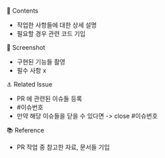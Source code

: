 🥥 Contents

- 작업한 사항들에 대한 상세 설명
- 필요할 경우 관련 코드 기입

📸 Screenshot

- 구현된 기능들 촬영
- 필수 사항 x

⚓ Related Issue

- PR 에 관련된 이슈들 등록
- #이슈번호
- 만약 해당 이슈들을 닫을 수 있다면 -> close #이슈번호

📚 Reference

- PR 작업 중 참고한 자료, 문서들 기입
